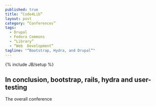 ```yaml
---
published: true
title: “Code4Lib”
layout: post
category: “Conferences”
tags: 
  - Drupal
  - Fedora Commons
  - “Library”
  - “Web  Development”
tagline: "“Bootstrap, Hydra, and Drupal”"
---
```


{% include JB/setup %}

## In conclusion, bootstrap, rails, hydra and user-testing

The overall conference 
